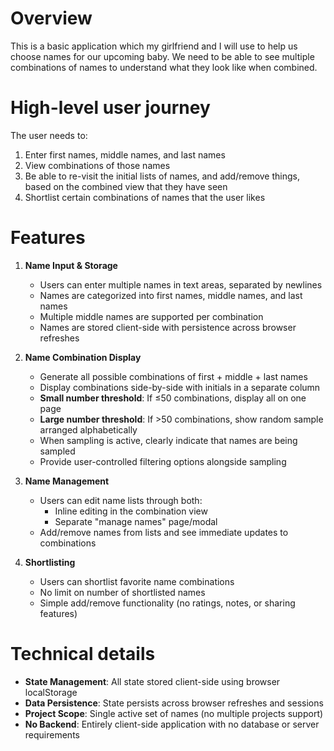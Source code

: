 # Overview

This is a basic application which my girlfriend and I will use to help us choose names for our upcoming baby. We need to be able to see multiple combinations of names to understand what they look like when combined.

# High-level user journey

The user needs to:
1. Enter first names, middle names, and last names
2. View combinations of those names
3. Be able to re-visit the initial lists of names, and add/remove things, based on the combined view that they have seen
4. Shortlist certain combinations of names that the user likes

# Features

1. **Name Input & Storage**
   - Users can enter multiple names in text areas, separated by newlines
   - Names are categorized into first names, middle names, and last names
   - Multiple middle names are supported per combination
   - Names are stored client-side with persistence across browser refreshes

2. **Name Combination Display**
   - Generate all possible combinations of first + middle + last names
   - Display combinations side-by-side with initials in a separate column
   - **Small number threshold**: If ≤50 combinations, display all on one page
   - **Large number threshold**: If >50 combinations, show random sample arranged alphabetically
   - When sampling is active, clearly indicate that names are being sampled
   - Provide user-controlled filtering options alongside sampling

3. **Name Management**
   - Users can edit name lists through both:
     - Inline editing in the combination view
     - Separate "manage names" page/modal
   - Add/remove names from lists and see immediate updates to combinations

4. **Shortlisting**
   - Users can shortlist favorite name combinations
   - No limit on number of shortlisted names
   - Simple add/remove functionality (no ratings, notes, or sharing features)

# Technical details

- **State Management**: All state stored client-side using browser localStorage
- **Data Persistence**: State persists across browser refreshes and sessions
- **Project Scope**: Single active set of names (no multiple projects support)
- **No Backend**: Entirely client-side application with no database or server requirements
